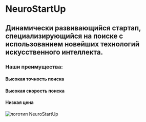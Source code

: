 # NeuroStartUp 
## Динамически развивающийся стартап, специализирующийся на поиске с использованием новейших технологий искусственного интеллекта. 
### Наши преимущества:
#### Высокая точность поиска
#### Высокая скорость поиска
#### Низкая цена
![логотип NeuroStartUp](https://github.com/netology-ds-team/git-homeworks/blob/main/1_self/logo.png)